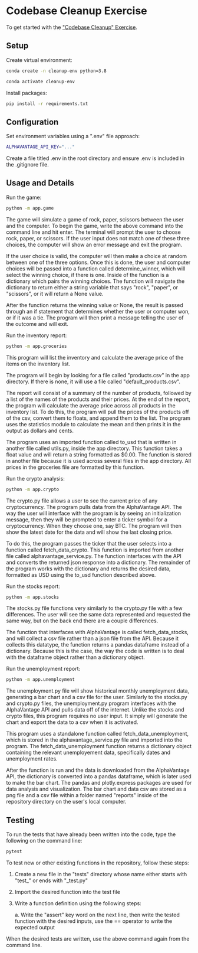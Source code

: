 # Codebase Cleanup Exercise

To get started with the ["Codebase Cleanup" Exercise](https://github.com/prof-rossetti/intro-to-python/blob/main/exercises/codebase-cleanup/README.md).

## Setup

Create virtual environment:

```sh
conda create -n cleanup-env python=3.8
```

```sh
conda activate cleanup-env
```

Install packages:

```sh
pip install -r requirements.txt
```


## Configuration

Set environment variables using a ".env" file approach:

```sh
ALPHAVANTAGE_API_KEY="..."
```
Create a file titled .env in the root directory and ensure .env is included in the .gitignore file.


## Usage and Details

Run the game:

```sh
python -m app.game
```

The game will simulate a game of rock, paper, scissors between the user and the computer.  To begin the game, write the above command into the command line and hit enter.  The terminal will prompt the user to choose rock, paper, or scissors.  If the user input does not match one of these three choices, the computer will show an error message and exit the program.  

If the user choice is valid, the computer will then make a choice at random between one of the three options.  Once this is done, the user and computer choices will be passed into a function called determine_winner, which will select the winning choice, if there is one.  Inside of the function is a dictionary which pairs the winning choices.  The function will navigate the dictionary to return either a string variable that says "rock", "paper", or "scissors", or it will return a None value.

After the function returns the winning value or None, the result is passed through an if statement that determines whether the user or computer won, or if it was a tie.  The program will then print a message telling the user of the outcome and will exit.



Run the inventory report:

```sh
python -m app.groceries
```

This program will list the inventory and calculate the average price of the items on the inventory list.  

The program will begin by looking for a file called "products.csv" in the app directory.  If there is none, it will use a file called "default_products.csv".  

The report will consist of a summary of the number of products, followed by a list of the names of the products and their prices.  At the end of the report, the program will calculate the average price across all products in the inventory list.  To do this, the program will pull the prices of the products off of the csv, convert them to floats, and append them to the list.  The program uses the statistics module to calculate the mean and then prints it in the output as dollars and cents.

The program uses an imported function called to_usd that is written in another file called utils.py, inside the app directory.  This function takes a float value and will return a string formatted as $0.00.  The function is stored in another file because it is used across several files in the app directory.  All prices in the groceries file are formatted by this function.



Run the crypto analysis:

```sh
python -m app.crypto
```

The crypto.py file allows a user to see the current price of any cryptocurrency.  The program pulls data from the AlphaVantage API.  The way the user will interface with the program is by seeing an initialization message, then they will be prompted to enter a ticker symbol for a cryptocurrency.  When they choose one, say BTC.  The program will then show the latest date for the data and will show the last closing price.

To do this, the program passes the ticker that the user selects into a function called fetch_data_crypto.  This function is imported from another file called alphavantage_service.py.  The function interfaces with the API and converts the returned json response into a dictionary.  The remainder of the program works with the dictionary and returns the desired data, formatted as USD using the to_usd function described above.

Run the stocks report:

```sh
python -m app.stocks
```

The stocks.py file functions very similarly to the crypto.py file with a few differences.  The user will see the same data represented and requested the same way, but on the back end there are a couple differences.

The function that interfaces with AlphaVantage is called fetch_data_stocks, and will collect a csv file rather than a json file from the API.  Because it collects this datatype, the function returns a pandas dataframe instead of a dictionary.  Because this is the case, the way the code is written is to deal with the dataframe object rather than a dictionary object.  

Run the unemployment report:

```sh
python -m app.unemployment
```


The unemployment.py file will show historical monthly unemployment data, generating a bar chart and a csv file for the user.  Similarly to the stocks.py and crypto.py files, the unemployment.py program interfaces with the AlphaVantage API and pulls data off of the internet.  Unlike the stocks and crypto files, this program requires no user input.  It simply will generate the chart and export the data to a csv when it is activated.

This program uses a standalone function called fetch_data_unemployment, which is stored in the alphavantage_service.py file and imported into the program.  The fetch_data_unemployment function returns a dictionary object containing the relevant unemployement data, specifically dates and unemployment rates.

After the function is run and the data is downloaded from the AlphaVantage API, the dictionary is converted into a pandas dataframe, which is later used to make the bar chart.  The pandas and plotly.express packages are used for data analysis and visualization.  The bar chart and data csv are stored as a png file and a csv file within a folder named "reports" inside of the repository directory on the user's local computer.

## Testing

To run the tests that have already been written into the code, type the following on the command line:

```sh
pytest
```

To test new or other existing functions in the repository, follow these steps:

1. Create a new file in the "tests" directory whose name either starts with "test_" or ends with "_test.py"
2. Import the desired function into the test file
3. Write a function definition using the following steps:  
    
    a. Write the "assert" key word on the next line, then write the tested function with the desired inputs, use the == operator to write the expected output

When the desired tests are written, use the above command again from the command line. 


